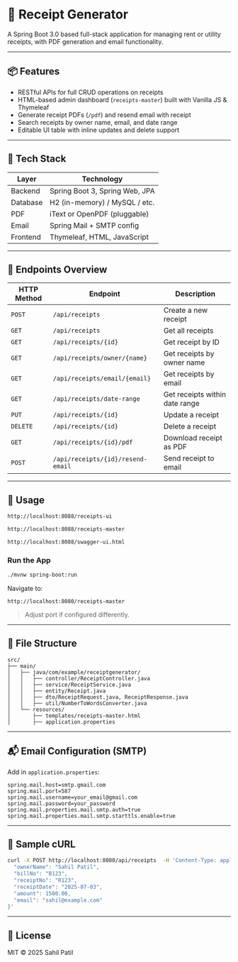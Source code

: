 # 🧾 Receipt Generator

A Spring Boot 3.0 based full-stack application for managing rent or utility receipts, with PDF generation and email functionality.

---

## 📦 Features

- RESTful APIs for full CRUD operations on receipts
- HTML-based admin dashboard (`receipts-master`) built with Vanilla JS & Thymeleaf
- Generate receipt PDFs (`/pdf`) and resend email with receipt
- Search receipts by owner name, email, and date range
- Editable UI table with inline updates and delete support

---

## 🔧 Tech Stack

| Layer      | Technology                     |
|------------|--------------------------------|
| Backend    | Spring Boot 3, Spring Web, JPA |
| Database   | H2 (in-memory) / MySQL / etc.  |
| PDF        | iText or OpenPDF (pluggable)   |
| Email      | Spring Mail + SMTP config      |
| Frontend   | Thymeleaf, HTML, JavaScript    |

---

## 🚀 Endpoints Overview

| HTTP Method | Endpoint                          | Description                            |
|-------------|-----------------------------------|----------------------------------------|
| `POST`      | `/api/receipts`                   | Create a new receipt                   |
| `GET`       | `/api/receipts`                   | Get all receipts                       |
| `GET`       | `/api/receipts/{id}`              | Get receipt by ID                      |
| `GET`       | `/api/receipts/owner/{name}`      | Get receipts by owner name             |
| `GET`       | `/api/receipts/email/{email}`     | Get receipts by email                  |
| `GET`       | `/api/receipts/date-range`        | Get receipts within date range         |
| `PUT`       | `/api/receipts/{id}`              | Update a receipt                       |
| `DELETE`    | `/api/receipts/{id}`              | Delete a receipt                       |
| `GET`       | `/api/receipts/{id}/pdf`          | Download receipt as PDF                |
| `POST`      | `/api/receipts/{id}/resend-email` | Send receipt to email                  |

---

## 📄 Usage

```bash
http://localhost:8088/receipts-ui

http://localhost:8088/receipts-master

http://localhost:8088/swagger-ui.html
```

### Run the App

```bash
./mvnw spring-boot:run
```

Navigate to:

```
http://localhost:8080/receipts-master
```

> Adjust port if configured differently.

---

## 📂 File Structure

```
src/
├── main/
│   ├── java/com/example/receiptgenerator/
│   │   ├── controller/ReceiptController.java
│   │   ├── service/ReceiptService.java
│   │   ├── entity/Receipt.java
│   │   ├── dto/ReceiptRequest.java, ReceiptResponse.java
│   │   ├── util/NumberToWordsConverter.java
│   └── resources/
│       ├── templates/receipts-master.html
│       ├── application.properties
```

---

## 📬 Email Configuration (SMTP)

Add in `application.properties`:

```properties
spring.mail.host=smtp.gmail.com
spring.mail.port=587
spring.mail.username=your_email@gmail.com
spring.mail.password=your_password
spring.mail.properties.mail.smtp.auth=true
spring.mail.properties.mail.smtp.starttls.enable=true
```

---

## 🧪 Sample cURL

```bash
curl -X POST http://localhost:8080/api/receipts  -H 'Content-Type: application/json'  -d '{
  "ownerName": "Sahil Patil",
  "billNo": "B123",
  "receiptNo": "R123",
  "receiptDate": "2025-07-03",
  "amount": 1500.00,
  "email": "sahil@example.com"
}'
```

---

## 📘 License

MIT © 2025 Sahil Patil
